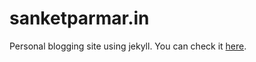 sanketparmar.in
===============

Personal blogging site using jekyll. You can check it [here](http://www.sanketsparmar.in).
